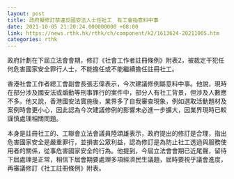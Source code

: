 ```yaml
---
layout: post
title: 政府擬修訂禁違反國安法人士任社工　有工會指意料中事
date: 2021-10-05 21:20:24.000000000 +08:00
link: https://news.rthk.hk/rthk/ch/component/k2/1613624-20211005.htm
categories: rthk
---
```


政府計劃在下屆立法會會期，修訂《社會工作者註冊條例》附表2，被裁定干犯任何危害國家安全罪行人士，不能擔任或不能繼續擔任註冊社工。

香港社會工作者總工會副會長張志偉表示，今次建議修例屬意料中事。他說，現時在部分涉及國安法或煽動等刑事罪行的案件中，部分人有社工背景，但涉及人數應不多。他又說，香港國安法實施後，業界多了自我審查現象，例如選取活動題材及案例時會更小心，因此認為今次建議修例的影響未必進一步擴大，因業界現時已較謹慎處理相關問題。

本身是註冊社工的、工聯會立法會議員陸頌雄表示，政府提出的修訂是合理，指出危害國家安全是嚴重罪行，並損害公眾利益，認為修訂是為防止社工透過與服務使用者的關係，從事危害國家安全的行為。他提到，今屆立法會會期已近尾聲，留待下屆處理是正常，相信下屆會期要處理多項經濟民生議題，屆時要視乎議會進度，再審議修訂《社工註冊條例》附表。
